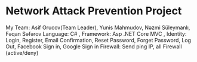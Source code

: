 # Network Attack Prevention Project
My Team: Asif Orucov(Team Leader), Yunis Mahmudov, Nəzmi Süleymanlı, Fəqan Səfərov
Language: C#  , 
Framework: Asp .NET Core MVC   ,
Identity: Login, Register, Email Confirmation, Reset Password, Forget Password, Log Out, Facebook Sign in, Google Sign in
Firewall: Send ping IP, all Firewall (active/deny) 

